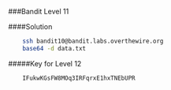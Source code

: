 ###Bandit Level 11

####Solution
```bash
	ssh bandit10@bandit.labs.overthewire.org
	base64 -d data.txt
```


#####Key for Level 12
```
	IFukwKGsFW8MOq3IRFqrxE1hxTNEbUPR
```
